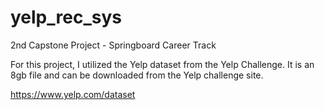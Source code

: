 # yelp_rec_sys
2nd Capstone Project - Springboard Career Track

For this project, I utilized the Yelp dataset from the Yelp Challenge. It is an 8gb file and can be downloaded from the Yelp challenge site. 

https://www.yelp.com/dataset
